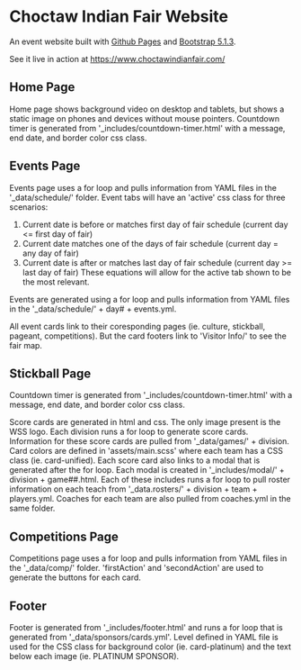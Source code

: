 # Choctaw Indian Fair Website

An event website built with [Github Pages](https://pages.github.com) and [Bootstrap 5.1.3](https://getbootstrap.com/docs/5.1/getting-started/introduction/).

See it live in action at <https://www.choctawindianfair.com/>

## Home Page

Home page shows background video on desktop and tablets, but shows a static image on phones and devices without mouse pointers. Countdown timer is generated from '_includes/countdown-timer.html' with a message, end date, and border color css class.

## Events Page

Events page uses a for loop and pulls information from YAML files in the '_data/schedule/' folder.
Event tabs will have an 'active' css class for three scenarios:
1. Current date is before or matches first day of fair schedule (current day <= first day of fair)
2. Current date matches one of the days of fair schedule (current day = any day of fair)
3. Current date is after or matches last day of fair schedule (current day >= last day of fair)
These equations will allow for the active tab shown to be the most relevant.

Events are generated using a for loop and pulls information from YAML files in the '_data/schedule/' + day# + events.yml.

All event cards link to their coresponding pages (ie. culture, stickball, pageant, competitions). But the card footers link to 'Visitor Info/' to see the fair map.

## Stickball Page

Countdown timer is generated from '_includes/countdown-timer.html' with a message, end date, and border color css class.

Score cards are generated in html and css. The only image present is the WSS logo. Each division runs a for loop to generate score cards. Information for these score cards are pulled from '_data/games/' + division. Card colors are defined in 'assets/main.scss' where each team has a CSS class (ie. card-unified). Each score card also links to a modal that is generated after the for loop. Each modal is created in '_includes/modal/' + division + game##.html. Each of these includes runs a for loop to pull roster information on each teach from '_data.rosters/' + division + team + players.yml. Coaches for each team are also pulled from coaches.yml in the same folder.

## Competitions Page

Competitions page uses a for loop and pulls information from YAML files in the '_data/comp/' folder. 'firstAction' and 'secondAction' are used to generate the buttons for each card.

## Footer

Footer is generated from '_includes/footer.html' and runs a for loop that is generated from '_data/sponsors/cards.yml'. Level defined in YAML file is used for the CSS class for background color (ie. card-platinum) and the text below each image (ie. PLATINUM SPONSOR).
